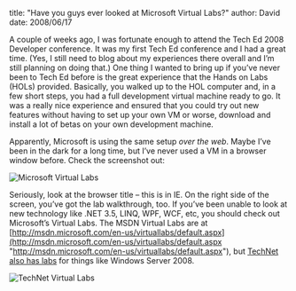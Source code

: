 
title: "Have you guys ever looked at Microsoft Virtual Labs?"
author: David
date: 2008/06/17

A couple of weeks ago, I was fortunate enough to attend the Tech Ed 2008 Developer conference. It was my first Tech Ed conference and I had a great time. (Yes, I still need to blog about my experiences there overall and I’m still planning on doing that.) One thing I wanted to bring up if you’ve never been to Tech Ed before is the great experience that the Hands on Labs (HOLs) provided. Basically, you walked up to the HOL computer and, in a few short steps, you had a full development virtual machine ready to go. It was a really nice experience and ensured that you could try out new features without having to set up your own VM or worse, download and install a lot of betas on your own development machine. 

Apparently, Microsoft is using the same setup *over the web*. Maybe I’ve been in the dark for a long time, but I’ve never used a VM in a browser window before. Check the screenshot out: 

![Microsoft Virtual Labs](http://www.mohundro.com/blog/content/binary/WindowsLiveWriter/HaveyouguyseverlookedatMicrosoftVirtualL_70DA/image_4.png)

Seriously, look at the browser title – this is in IE. On the right side of the screen, you’ve got the lab walkthrough, too. If you’ve been unable to look at new technology like .NET 3.5, LINQ, WPF, WCF, etc, you should check out Microsoft’s Virtual Labs. The MSDN Virtual Labs are at [http://msdn.microsoft.com/en-us/virtuallabs/default.aspx](http://msdn.microsoft.com/en-us/virtuallabs/default.aspx "http://msdn.microsoft.com/en-us/virtuallabs/default.aspx"), but [TechNet also has labs](http://technet.microsoft.com/en-us/bb467605.aspx) for things like Windows Server 2008. 
 
![TechNet Virtual Labs](http://www.mohundro.com/blog/content/binary/WindowsLiveWriter/HaveyouguyseverlookedatMicrosoftVirtualL_70DA/image_8.png)

